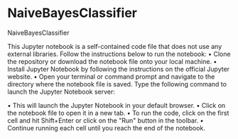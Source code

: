 # NaiveBayesClassifier
NaiveBayesClassifier

This Jupyter notebook is a self-contained code file that does not use any external libraries. Follow the instructions below to run the notebook:
•	Clone the repository or download the notebook file onto your local machine.
•	Install Jupyter Notebook by following the instructions on the official Jupyter website.
•	Open your terminal or command prompt and navigate to the directory where the notebook file is saved.
Type the following command to launch the Jupyter Notebook server:
 
•	This will launch the Jupyter Notebook in your default browser.
•	Click on the notebook file to open it in a new tab.
•	To run the code, click on the first cell and hit Shift+Enter or click on the "Run" button in the toolbar.
•	Continue running each cell until you reach the end of the notebook.


